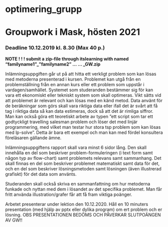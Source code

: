 # optimering_grupp

# Groupwork i Mask, hösten 2021

### Deadline 10.12.2019 kl. 8.30 (Max 40 p.)

**NOTE ! ! ! submit a zip-file through itslearning with named “familyname1”_”familyname2” … … _GW.zip**

Inlämningsuppgiften går ut på att hitta ett verkligt problem som kan lösas med metoderna presenterad i kursen. Problemet kan utgå från en problemställning från en annan kurs eller ett problem som uppstår i vardagen/samhället. Systemet som studeranden bestämmer sig för kan vara ett ekonomiskt eller tekniskt system som skall optimeras. Vikt sätts vid att problemet är relevant och kan lösas med en känd metod. Data använt för de beräkningar som görs skall vara riktiga data eller ifall det är svårt att få tag i riktiga data så kan data estimeras, dock så att det är rimliga siffror. Man kan också göra ett teoretiskt arbete av typen ”ett script som tar ett godtyckligt travelling salesman problem och löser det med linjär programmering, med vilket man testar hur stora tsp problem som kan lösas med lp-solve”. Detta är bara ett exempel och man kan med fördel konsultera föreläsaren gällande ämne.

Inlämningsuppgiftens rapport skall vara minst 6 sidor lång. Den skall innehålla en del som beskriver problem-formuleringen (i text form samt någon typ av flow-chart) samt problemets relevans samt sammanhang. Det skall finnas en del som beskriver problemet matematiskt samt data för det, och en del som beskriver lösningsmetoden samt lösningen (även illustrerad grafiskt) för det data som använts.

Studeranden skall också skriva en sammanfattning om hur metoderna funkade och nyttan med dem i lösandet av det specifika problemet. Man får fritt använda illustration/grafer får att få fram viktiga poänger.

Arbetet presenterar under lektion den 10.12.2020. Håll en 10 minuters presentation (med hjälp av pptx eller dylika program) om ert problem och er lösning. OBS PRESENTATIONEN BEDÖMS OCH PÅVERKAR SLUTPOÄNGEN AV GW!!
